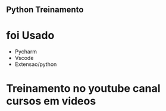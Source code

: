 ## Python Treinamento

# foi Usado 

- Pycharm
- Vscode
- Extensao/python

# Treinamento no youtube canal cursos em videos



